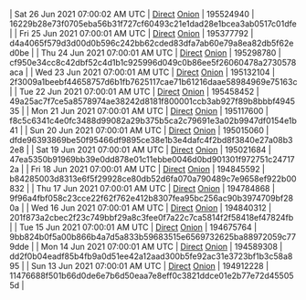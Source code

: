 | Sat 26 Jun 2021 07:00:02 AM UTC | [Direct](https://oshi.at/gQTELU) [Onion](http://oshiatwowvdbshka.onion/gQTELU) | 195524940 | 16229b28e73f0705eba56b31f727cf60493c21e1dad28e1bcea3ab0517c01dfe | 
| Fri 25 Jun 2021 07:00:01 AM UTC | [Direct](https://oshi.at/ksqLTR) [Onion](http://oshiatwowvdbshka.onion/ksqLTR) | 195377792 | d4a4065f579d3d00d0b596c242bb62cded83dfa7ab60e79a8ea82db5f62ed0be | 
| Thu 24 Jun 2021 07:00:01 AM UTC | [Direct](https://oshi.at/xMwzRW) [Onion](http://oshiatwowvdbshka.onion/xMwzRW) | 195298780 | cf950e34cc8c42dbf52c4d1b1c925996d049c0b86ee5f26060478a2730578aca | 
| Wed 23 Jun 2021 07:00:01 AM UTC | [Direct](https://oshi.at/vYJSpg) [Onion](http://oshiatwowvdbshka.onion/vYJSpg) | 195132104 | 2f3009a1beebf44658757d6b1fb7625117cae71b61216daae58984969e75163c | 
| Tue 22 Jun 2021 07:00:01 AM UTC | [Direct](https://oshi.at/mvqyTa) [Onion](http://oshiatwowvdbshka.onion/mvqyTa) | 195458452 | 49a25ac7f7ce5a8578974ae38242d8181f800001ccb3ab927f89b8bbbf494535 | 
| Mon 21 Jun 2021 07:00:01 AM UTC | [Direct](https://oshi.at/NnELKA) [Onion](http://oshiatwowvdbshka.onion/NnELKA) | 195117600 | f8c5c6341c4e0fc3488d99082a29b375b5ca2c79691e3a02b9947df0154e1b41 | 
| Sun 20 Jun 2021 07:00:01 AM UTC | [Direct](https://oshi.at/JsPhoS) [Onion](http://oshiatwowvdbshka.onion/JsPhoS) | 195015060 | dfde96393869be50f95466df9895ce38e1b3e4dafc4f2bd8f3840e27a08b32e8 | 
| Sat 19 Jun 2021 07:00:01 AM UTC | [Direct](https://oshi.at/sPAbBj) [Onion](http://oshiatwowvdbshka.onion/sPAbBj) | 195021684 | 47ea5350b91969bb39e0dd878e01c11ebbe0046d0bd901301f972751c247172a | 
| Fri 18 Jun 2021 07:00:01 AM UTC | [Direct](https://oshi.at/ujUmQq) [Onion](http://oshiatwowvdbshka.onion/ujUmQq) | 194845592 | b84285003d8313e6f5f29928ce80db52d6fa070a790489c7e9658ef922b00832 | 
| Thu 17 Jun 2021 07:00:01 AM UTC | [Direct](https://oshi.at/NYmNtX) [Onion](http://oshiatwowvdbshka.onion/NYmNtX) | 194784868 | 9f96a4fbf058c23cce22f62f762e412b8307fea95bc256ac90b3974709bf280a | 
| Wed 16 Jun 2021 07:00:01 AM UTC | [Direct](https://oshi.at/NEUceB) [Onion](http://oshiatwowvdbshka.onion/NEUceB) | 194840312 | 201f873a2cbec2f23c749bbf29a8c3fee0f7a22c7ca5814f2f58418ef47824fb | 
| Tue 15 Jun 2021 07:00:01 AM UTC | [Direct](https://oshi.at/oiXoAS) [Onion](http://oshiatwowvdbshka.onion/oiXoAS) | 194675764 | 9bb824b0f5a00b866b4a7d5a833b59683515e6569732625ba88972059c779dde | 
| Mon 14 Jun 2021 07:00:01 AM UTC | [Direct](https://oshi.at/ujRpTh) [Onion](http://oshiatwowvdbshka.onion/ujRpTh) | 194589308 | dd2f0b04eadf85b4fb9a0d51ee42a12aad300b5fe92ac31e3723bf1b3c58a895 | 
| Sun 13 Jun 2021 07:00:01 AM UTC | [Direct](https://oshi.at/DcykKh) [Onion](http://oshiatwowvdbshka.onion/DcykKh) | 194912228 | 11476688f501b66d0de6e7b6d50eaa7e8eff0c3821ddce01e2b77e72d455055d | 
